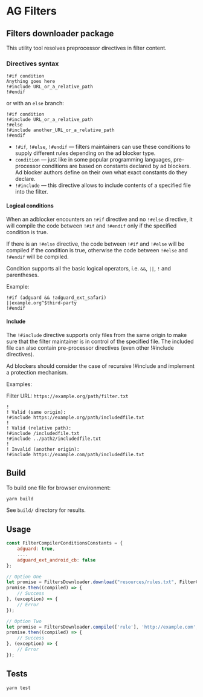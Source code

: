 # AG Filters

## Filters downloader package

This utility tool resolves preprocessor directives in filter content.

### Directives syntax

```adblock
!#if condition
Anything goes here
!#include URL_or_a_relative_path
!#endif
```

or with an `else` branch:

```adblock
!#if condition
!#include URL_or_a_relative_path
!#else
!#include another_URL_or_a_relative_path
!#endif
```

- `!#if`, `!#else`, `!#endif` — filters maintainers can use these conditions
  to supply different rules depending on the ad blocker type.
- `condition` — just like in some popular programming languages,
  pre-processor conditions are based on constants declared by ad blockers.
  Ad blocker authors define on their own what exact constants do they declare.
- `!#include` — this directive allows to include contents of a specified file into the filter.

#### Logical conditions

When an adblocker encounters an `!#if` directive and no `!#else` directive,
it will compile the code between `!#if` and `!#endif` only if the specified condition is true.

If there is an `!#else` directive, the code between `!#if` and `!#else` will be compiled if the condition is true,
otherwise the code between `!#else` and `!#endif` will be compiled.

Condition supports all the basic logical operators, i.e. `&&`, `||`, `!` and parentheses.

Example:

```adblock
!#if (adguard && !adguard_ext_safari)
||example.org^$third-party
!#endif
```

#### Include

The `!#include` directive supports only files from the same origin
to make sure that the filter maintainer is in control of the specified file.
The included file can also contain pre-processor directives (even other !#include directives).

Ad blockers should consider the case of recursive !#include and implement a protection mechanism.

Examples:

Filter URL: `https://example.org/path/filter.txt`

```adblock
!
! Valid (same origin):
!#include https://example.org/path/includedfile.txt
!
! Valid (relative path):
!#include /includedfile.txt
!#include ../path2/includedfile.txt
!
! Invalid (another origin):
!#include https://example.com/path/includedfile.txt
```

## Build

To build one file for browser environment:

```bash
yarn build
```

See `build/` directory for results.

## Usage

```js
const FilterCompilerConditionsConstants = {
    adguard: true,
    ....
    adguard_ext_android_cb: false
};

// Option One
let promise = FiltersDownloader.download("resources/rules.txt", FilterCompilerConditionsConstants);
promise.then((compiled) => {
    // Success
}, (exception) => {
    // Error
});

// Option Two
let promise = FiltersDownloader.compile(['rule'], 'http://example.com', FilterCompilerConditionsConstants);
promise.then((compiled) => {
    // Success
}, (exception) => {
    // Error
});

```

## Tests

```bash
yarn test
```
